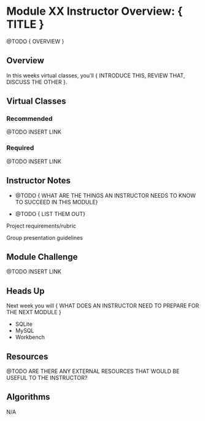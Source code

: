 # Module XX Instructor Overview: { TITLE }

@TODO { OVERVIEW }

## Overview

In this weeks virtual classes, you'll { INTRODUCE THIS, REVIEW THAT, DISCUSS THE OTHER }.

## Virtual Classes

### Recommended

@TODO INSERT LINK

### Required

@TODO INSERT LINK

## Instructor Notes

* @TODO { WHAT ARE THE THINGS AN INSTRUCTOR NEEDS TO KNOW TO SUCCEED IN THIS MODULE}

* @TODO { LIST THEM OUT}

Project requirements/rubric

Group presentation guidelines


## Module Challenge

@TODO INSERT LINK

## Heads Up

Next week you will { WHAT DOES AN INSTRUCTOR NEED TO PREPARE FOR THE NEXT MODULE }

* SQLite
* MySQL
* Workbench

## Resources

@TODO ARE THERE ANY EXTERNAL RESOURCES THAT WOULD BE USEFUL TO THE INSTRUCTOR?

## Algorithms

N/A




